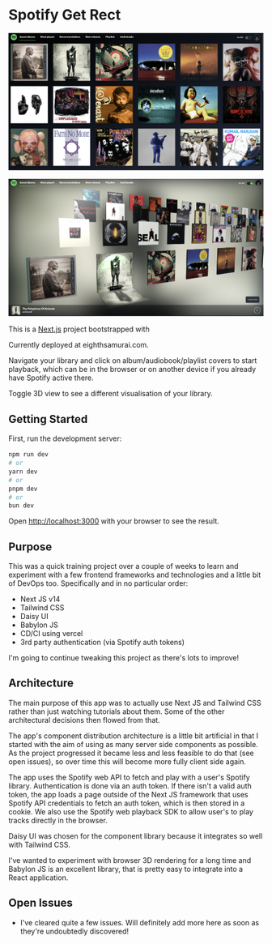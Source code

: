# Spotify Get Rect

![Screenshot 1](./readme/screenshot1.png)

![Screenshot 2](./readme/screenshot2.png)

This is a [Next.js](https://nextjs.org/) project bootstrapped with

Currently deployed at eighthsamurai.com.

Navigate your library and click on album/audiobook/playlist covers to start playback, which can be in the browser or on another device if you already have Spotify active there.

Toggle 3D view to see a different visualisation of your library.

## Getting Started

First, run the development server:

```bash
npm run dev
# or
yarn dev
# or
pnpm dev
# or
bun dev
```

Open [http://localhost:3000](http://localhost:3000) with your browser to see the result.

## Purpose

This was a quick training project over a couple of weeks to learn and experiment with a few frontend frameworks and technologies and a little bit of DevOps too. Specifically and in no particular order:

- Next JS v14
- Tailwind CSS
- Daisy UI
- Babylon JS
- CD/CI using vercel
- 3rd party authentication (via Spotify auth tokens)

I'm going to continue tweaking this project as there's lots to improve!

## Architecture

The main purpose of this app was to actually use Next JS and Tailwind CSS rather than just watching tutorials about them. Some of the other architectural decisions then flowed from that.

The app's component distribution architecture is a little bit artificial in that I started with the aim of using as many server side components as possible. As the project progressed it became less and less feasible to do that (see open issues), so over time this will become more fully client side again.

The app uses the Spotify web API to fetch and play with a user's Spotify library. Authentication is done via an auth token. If there isn't a valid auth token, the app loads a page outside of the Next JS framework that uses Spotify API credentials to fetch an auth token, which is then stored in a cookie. We also use the Spotify web playback SDK to allow user's to play tracks directly in the browser.

Daisy UI was chosen for the component library because it integrates so well with Tailwind CSS.

I've wanted to experiment with browser 3D rendering for a long time and Babylon JS is an excellent library, that is pretty easy to integrate into a React application.

## Open Issues

- I've cleared quite a few issues. Will definitely add more here as soon as they're undoubtedly discovered!
